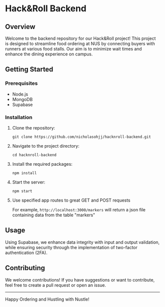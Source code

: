 # Hack&Roll Backend

## Overview

Welcome to the backend repository for our Hack&Roll project! This project is designed to streamline food ordering at NUS by connecting buyers with runners at various food stalls. Our aim is to minimize wait times and enhance the dining experience on campus.

## Getting Started

### Prerequisites

- Node.js
- MongoDB
- Supabase

### Installation

1. Clone the repository:

    ```
    git clone https://github.com/nicholasohjj/hacknroll-backend.git
   ```

3. Navigate to the project directory:

    ```
   cd hacknroll-backend
   ```

5. Install the required packages:

    ```
   npm install
    ```

7. Start the server:

    ```
   npm start
    ```

9. Use specified app routes to great GET and POST requests

    For example, ```http://localhost:3000/markers``` will return a json file containing data from the table "markers"
    
## Usage

Using Supabase, we enhance data integrity with input and output validation, while ensuring security through the implementation of two-factor authentication (2FA).

## Contributing

We welcome contributions! If you have suggestions or want to contribute, feel free to create a pull request or open an issue.

----------

Happy Ordering and Hustling with Nustle!
